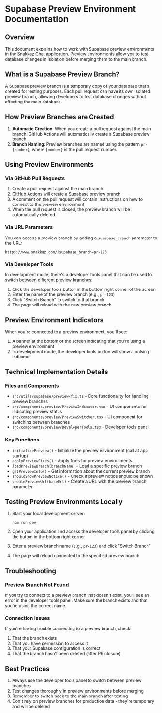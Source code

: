 # Supabase Preview Environment Documentation

## Overview

This document explains how to work with Supabase preview environments in the Snakkaz Chat application. Preview environments allow you to test database changes in isolation before merging them to the main branch.

## What is a Supabase Preview Branch?

A Supabase preview branch is a temporary copy of your database that's created for testing purposes. Each pull request can have its own isolated preview branch, allowing developers to test database changes without affecting the main database.

## How Preview Branches are Created

1. **Automatic Creation**: When you create a pull request against the main branch, GitHub Actions will automatically create a Supabase preview branch.
2. **Branch Naming**: Preview branches are named using the pattern `pr-{number}`, where `{number}` is the pull request number.

## Using Preview Environments

### Via GitHub Pull Requests

1. Create a pull request against the main branch
2. GitHub Actions will create a Supabase preview branch
3. A comment on the pull request will contain instructions on how to connect to the preview environment
4. When the pull request is closed, the preview branch will be automatically deleted

### Via URL Parameters

You can access a preview branch by adding a `supabase_branch` parameter to the URL:

```
https://www.snakkaz.com/?supabase_branch=pr-123
```

### Via Developer Tools

In development mode, there's a developer tools panel that can be used to switch between different preview branches:

1. Click the developer tools button in the bottom right corner of the screen
2. Enter the name of the preview branch (e.g., `pr-123`)
3. Click "Switch Branch" to switch to that branch
4. The page will reload with the new preview branch

## Preview Environment Indicators

When you're connected to a preview environment, you'll see:

1. A banner at the bottom of the screen indicating that you're using a preview environment
2. In development mode, the developer tools button will show a pulsing indicator

## Technical Implementation Details

### Files and Components

- `src/utils/supabase/preview-fix.ts` - Core functionality for handling preview branches
- `src/components/preview/PreviewIndicator.tsx` - UI components for indicating preview status
- `src/components/preview/PreviewSwitcher.tsx` - UI component for switching between branches
- `src/components/preview/DeveloperTools.tsx` - Developer tools panel

### Key Functions

- `initializePreview()` - Initialize the preview environment (call at app startup)
- `applyPreviewFixes()` - Apply fixes for preview environments
- `loadPreviewBranch(branchName)` - Load a specific preview branch
- `getPreviewInfo()` - Get information about the current preview branch
- `shouldShowPreviewNotice()` - Check if preview notice should be shown
- `createPreviewUrl(baseUrl)` - Create a URL with the preview branch parameter

## Testing Preview Environments Locally

1. Start your local development server:
   ```bash
   npm run dev
   ```

2. Open your application and access the developer tools panel by clicking the button in the bottom right corner

3. Enter a preview branch name (e.g., `pr-123`) and click "Switch Branch"

4. The page will reload connected to the specified preview branch

## Troubleshooting

### Preview Branch Not Found

If you try to connect to a preview branch that doesn't exist, you'll see an error in the developer tools panel. Make sure the branch exists and that you're using the correct name.

### Connection Issues

If you're having trouble connecting to a preview branch, check:

1. That the branch exists
2. That you have permission to access it
3. That your Supabase configuration is correct
4. That the branch hasn't been deleted (after PR closure)

## Best Practices

1. Always use the developer tools panel to switch between preview branches
2. Test changes thoroughly in preview environments before merging
3. Remember to switch back to the main branch after testing
4. Don't rely on preview branches for production data - they're temporary and will be deleted
